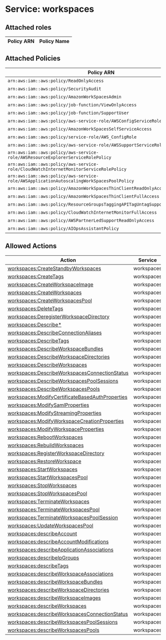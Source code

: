 # Service: workspaces

## Attached roles

| Policy ARN | Policy Name |
|------------|-------------|
## Attached Policies

| Policy ARN | Policy Name |
|------------|-------------|
| `arn:aws:iam::aws:policy/ReadOnlyAccess` | [ReadOnlyAccess](../policies.md#readonlyaccess) |
| `arn:aws:iam::aws:policy/SecurityAudit` | [SecurityAudit](../policies.md#securityaudit) |
| `arn:aws:iam::aws:policy/AmazonWorkSpacesAdmin` | [AmazonWorkSpacesAdmin](../policies.md#amazonworkspacesadmin) |
| `arn:aws:iam::aws:policy/job-function/ViewOnlyAccess` | [ViewOnlyAccess](../policies.md#viewonlyaccess) |
| `arn:aws:iam::aws:policy/job-function/SupportUser` | [SupportUser](../policies.md#supportuser) |
| `arn:aws:iam::aws:policy/aws-service-role/AWSConfigServiceRolePolicy` | [AWSConfigServiceRolePolicy](../policies.md#awsconfigservicerolepolicy) |
| `arn:aws:iam::aws:policy/AmazonWorkSpacesSelfServiceAccess` | [AmazonWorkSpacesSelfServiceAccess](../policies.md#amazonworkspacesselfserviceaccess) |
| `arn:aws:iam::aws:policy/service-role/AWS_ConfigRole` | [AWS_ConfigRole](../policies.md#aws_configrole) |
| `arn:aws:iam::aws:policy/aws-service-role/AWSSupportServiceRolePolicy` | [AWSSupportServiceRolePolicy](../policies.md#awssupportservicerolepolicy) |
| `arn:aws:iam::aws:policy/aws-service-role/AWSResourceExplorerServiceRolePolicy` | [AWSResourceExplorerServiceRolePolicy](../policies.md#awsresourceexplorerservicerolepolicy) |
| `arn:aws:iam::aws:policy/aws-service-role/CloudWatchInternetMonitorServiceRolePolicy` | [CloudWatchInternetMonitorServiceRolePolicy](../policies.md#cloudwatchinternetmonitorservicerolepolicy) |
| `arn:aws:iam::aws:policy/aws-service-role/AWSApplicationAutoscalingWorkSpacesPoolPolicy` | [AWSApplicationAutoscalingWorkSpacesPoolPolicy](../policies.md#awsapplicationautoscalingworkspacespoolpolicy) |
| `arn:aws:iam::aws:policy/AmazonWorkSpacesThinClientReadOnlyAccess` | [AmazonWorkSpacesThinClientReadOnlyAccess](../policies.md#amazonworkspacesthinclientreadonlyaccess) |
| `arn:aws:iam::aws:policy/AmazonWorkSpacesThinClientFullAccess` | [AmazonWorkSpacesThinClientFullAccess](../policies.md#amazonworkspacesthinclientfullaccess) |
| `arn:aws:iam::aws:policy/ResourceGroupsTaggingAPITagUntagSupportedResources` | [ResourceGroupsTaggingAPITagUntagSupportedResources](../policies.md#resourcegroupstaggingapitaguntagsupportedresources) |
| `arn:aws:iam::aws:policy/CloudWatchInternetMonitorFullAccess` | [CloudWatchInternetMonitorFullAccess](../policies.md#cloudwatchinternetmonitorfullaccess) |
| `arn:aws:iam::aws:policy/AWSPartnerLedSupportReadOnlyAccess` | [AWSPartnerLedSupportReadOnlyAccess](../policies.md#awspartnerledsupportreadonlyaccess) |
| `arn:aws:iam::aws:policy/AIOpsAssistantPolicy` | [AIOpsAssistantPolicy](../policies.md#aiopsassistantpolicy) |

## Allowed Actions

| Action | Service |
|--------|---------|
| [workspaces:CreateStandbyWorkspaces](../actions.md#workspaces:createstandbyworkspaces) | workspaces |
| [workspaces:CreateTags](../actions.md#workspaces:createtags) | workspaces |
| [workspaces:CreateWorkspaceImage](../actions.md#workspaces:createworkspaceimage) | workspaces |
| [workspaces:CreateWorkspaces](../actions.md#workspaces:createworkspaces) | workspaces |
| [workspaces:CreateWorkspacesPool](../actions.md#workspaces:createworkspacespool) | workspaces |
| [workspaces:DeleteTags](../actions.md#workspaces:deletetags) | workspaces |
| [workspaces:DeregisterWorkspaceDirectory](../actions.md#workspaces:deregisterworkspacedirectory) | workspaces |
| [workspaces:Describe*](../actions.md#workspaces:describeall) | workspaces |
| [workspaces:DescribeConnectionAliases](../actions.md#workspaces:describeconnectionaliases) | workspaces |
| [workspaces:DescribeTags](../actions.md#workspaces:describetags) | workspaces |
| [workspaces:DescribeWorkspaceBundles](../actions.md#workspaces:describeworkspacebundles) | workspaces |
| [workspaces:DescribeWorkspaceDirectories](../actions.md#workspaces:describeworkspacedirectories) | workspaces |
| [workspaces:DescribeWorkspaces](../actions.md#workspaces:describeworkspaces) | workspaces |
| [workspaces:DescribeWorkspacesConnectionStatus](../actions.md#workspaces:describeworkspacesconnectionstatus) | workspaces |
| [workspaces:DescribeWorkspacesPoolSessions](../actions.md#workspaces:describeworkspacespoolsessions) | workspaces |
| [workspaces:DescribeWorkspacesPools](../actions.md#workspaces:describeworkspacespools) | workspaces |
| [workspaces:ModifyCertificateBasedAuthProperties](../actions.md#workspaces:modifycertificatebasedauthproperties) | workspaces |
| [workspaces:ModifySamlProperties](../actions.md#workspaces:modifysamlproperties) | workspaces |
| [workspaces:ModifyStreamingProperties](../actions.md#workspaces:modifystreamingproperties) | workspaces |
| [workspaces:ModifyWorkspaceCreationProperties](../actions.md#workspaces:modifyworkspacecreationproperties) | workspaces |
| [workspaces:ModifyWorkspaceProperties](../actions.md#workspaces:modifyworkspaceproperties) | workspaces |
| [workspaces:RebootWorkspaces](../actions.md#workspaces:rebootworkspaces) | workspaces |
| [workspaces:RebuildWorkspaces](../actions.md#workspaces:rebuildworkspaces) | workspaces |
| [workspaces:RegisterWorkspaceDirectory](../actions.md#workspaces:registerworkspacedirectory) | workspaces |
| [workspaces:RestoreWorkspace](../actions.md#workspaces:restoreworkspace) | workspaces |
| [workspaces:StartWorkspaces](../actions.md#workspaces:startworkspaces) | workspaces |
| [workspaces:StartWorkspacesPool](../actions.md#workspaces:startworkspacespool) | workspaces |
| [workspaces:StopWorkspaces](../actions.md#workspaces:stopworkspaces) | workspaces |
| [workspaces:StopWorkspacesPool](../actions.md#workspaces:stopworkspacespool) | workspaces |
| [workspaces:TerminateWorkspaces](../actions.md#workspaces:terminateworkspaces) | workspaces |
| [workspaces:TerminateWorkspacesPool](../actions.md#workspaces:terminateworkspacespool) | workspaces |
| [workspaces:TerminateWorkspacesPoolSession](../actions.md#workspaces:terminateworkspacespoolsession) | workspaces |
| [workspaces:UpdateWorkspacesPool](../actions.md#workspaces:updateworkspacespool) | workspaces |
| [workspaces:describeAccount](../actions.md#workspaces:describeaccount) | workspaces |
| [workspaces:describeAccountModifications](../actions.md#workspaces:describeaccountmodifications) | workspaces |
| [workspaces:describeApplicationAssociations](../actions.md#workspaces:describeapplicationassociations) | workspaces |
| [workspaces:describeIpGroups](../actions.md#workspaces:describeipgroups) | workspaces |
| [workspaces:describeTags](../actions.md#workspaces:describetags) | workspaces |
| [workspaces:describeWorkspaceAssociations](../actions.md#workspaces:describeworkspaceassociations) | workspaces |
| [workspaces:describeWorkspaceBundles](../actions.md#workspaces:describeworkspacebundles) | workspaces |
| [workspaces:describeWorkspaceDirectories](../actions.md#workspaces:describeworkspacedirectories) | workspaces |
| [workspaces:describeWorkspaceImages](../actions.md#workspaces:describeworkspaceimages) | workspaces |
| [workspaces:describeWorkspaces](../actions.md#workspaces:describeworkspaces) | workspaces |
| [workspaces:describeWorkspacesConnectionStatus](../actions.md#workspaces:describeworkspacesconnectionstatus) | workspaces |
| [workspaces:describeWorkspacesPoolSessions](../actions.md#workspaces:describeworkspacespoolsessions) | workspaces |
| [workspaces:describeWorkspacesPools](../actions.md#workspaces:describeworkspacespools) | workspaces |
